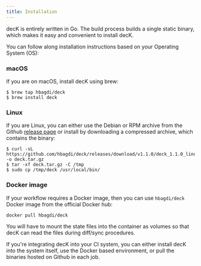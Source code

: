 ```yaml
---
title: Installation
---
```


decK is entirely written in Go. The build process builds a single static binary,
which makes it easy and convenient to install decK.

You can follow along installation instructions based on your
Operating System (OS):

### macOS

If you are on macOS, install decK using brew:

```shell
$ brew tap hbagdi/deck
$ brew install deck
```

### Linux

If you are Linux, you can either use the Debian or RPM archive from
the Github [release page](https://github.com/hbagdi/deck/releases)
or install by downloading a compressed archive, which contains the binary:

```shell
$ curl -sL https://github.com/hbagdi/deck/releases/download/v1.1.0/deck_1.1.0_linux_amd64.tar.gz -o deck.tar.gz
$ tar -xf deck.tar.gz -C /tmp
$ sudo cp /tmp/deck /usr/local/bin/
```

### Docker image

If your workflow requires a Docker image, then you can use `hbagdi/deck` Docker
image from the official Docker hub:

```
docker pull hbagdi/deck
```

You will have to mount the state files into the container as volumes so that
decK can read the files during diff/sync procedures.

If you're integrating decK into your CI system, you can either install decK
into the system itself, use the Docker based environment, or pull the binaries
hosted on Github in each job.
